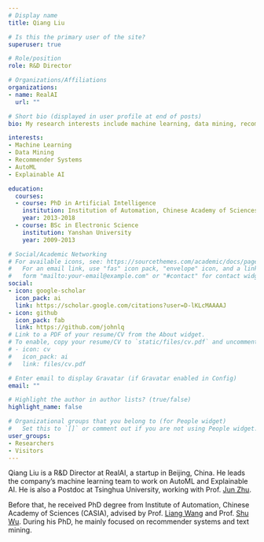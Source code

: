 ```yaml
---
# Display name
title: Qiang Liu

# Is this the primary user of the site?
superuser: true

# Role/position
role: R&D Director

# Organizations/Affiliations
organizations:
- name: RealAI
  url: ""

# Short bio (displayed in user profile at end of posts)
bio: My research interests include machine learning, data mining, recommender systems and AutoML.

interests:
- Machine Learning
- Data Mining
- Recommender Systems
- AutoML
- Explainable AI

education:
  courses:
  - course: PhD in Artificial Intelligence
    institution: Institution of Automation, Chinese Academy of Sciences (CASIA)
    year: 2013-2018
  - course: BSc in Electronic Science
    institution: Yanshan University
    year: 2009-2013

# Social/Academic Networking
# For available icons, see: https://sourcethemes.com/academic/docs/page-builder/#icons
#   For an email link, use "fas" icon pack, "envelope" icon, and a link in the
#   form "mailto:your-email@example.com" or "#contact" for contact widget.
social:
- icon: google-scholar
  icon_pack: ai
  link: https://scholar.google.com/citations?user=D-lKLcMAAAAJ
- icon: github
  icon_pack: fab
  link: https://github.com/johnlq
# Link to a PDF of your resume/CV from the About widget.
# To enable, copy your resume/CV to `static/files/cv.pdf` and uncomment the lines below.
# - icon: cv
#   icon_pack: ai
#   link: files/cv.pdf

# Enter email to display Gravatar (if Gravatar enabled in Config)
email: ""

# Highlight the author in author lists? (true/false)
highlight_name: false

# Organizational groups that you belong to (for People widget)
#   Set this to `[]` or comment out if you are not using People widget.
user_groups:
- Researchers
- Visitors
---
```


Qiang Liu is a R&D Director at RealAI, a startup in Beijing, China. He leads the company’s machine learning team to work on AutoML and Explainable AI. He is also a Postdoc at Tsinghua University, working with Prof. [Jun Zhu](http://ml.cs.tsinghua.edu.cn/~jun/index.shtml).

Before that, he received PhD degree from Institute of Automation, Chinese Academy of Sciences (CASIA), advised by Prof. [Liang Wang](https://scholar.google.com/citations?user=8kzzUboAAAAJ) and Prof. [Shu Wu](http://www.shuwu.name/). During his PhD, he mainly focused on recommender systems and text mining.
